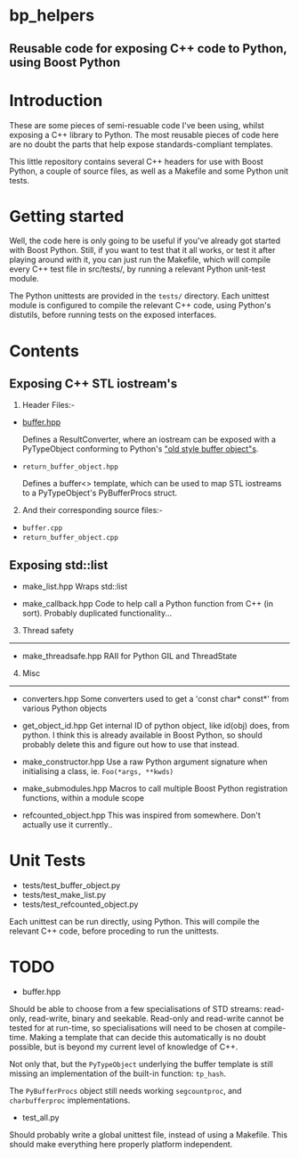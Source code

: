 
  bp_helpers
============

Reusable code for exposing C++ code to Python, using Boost Python
-----------------------------------------------------------------


Introduction
============

These are some pieces of semi-resuable code I've been using, whilst exposing
a C++ library to Python. The most reusable pieces of code here are no
doubt the parts that help expose standards-compliant templates.

This little repository contains several C++ headers for use with Boost
Python, a couple of source files, as well as a Makefile and some
Python unit tests.


Getting started
===============

Well, the code here is only going to be useful if you've already got 
started with Boost Python. Still, if you want to test that it all works,
or test it after playing around with it, you can just run the Makefile, 
which will compile every C++ test file in src/tests/, by running a relevant 
Python unit-test module.

The Python unittests are provided in the `tests/` directory. Each unittest
module is configured to compile the relevant C++ code, using Python's distutils, 
before running tests on the exposed interfaces.


Contents
========

Exposing C++ STL iostream's
---------------------------

1. Header Files:-
  - [buffer.hpp](http://github.com/alexleach/bp_helpers/blob/master/include/boost_helpers/buffer.hpp)

    Defines a ResultConverter, where an iostream can be exposed with a PyTypeObject
    conforming to Python's ["old style buffer object"s][1].

 - `return_buffer_object.hpp`

    Defines a buffer<> template, which can be used to map STL iostreams to a PyTypeObject's
    PyBufferProcs struct.

2. And their corresponding source files:-
  - `buffer.cpp`
  - `return_buffer_object.cpp`


Exposing std::list
------------------

- make_list.hpp
  Wraps std::list

- make_callback.hpp
  Code to help call a Python function from C++ (in sort).
  Probably duplicated functionality...


3. Thread safety
----------------

- make_threadsafe.hpp
  RAII for Python GIL and ThreadState


4. Misc
-------

- converters.hpp
  Some converters used to get a 'const char* const*' from various Python objects

- get_object_id.hpp
  Get internal ID of python object, like id(obj) does, from python. I think this is 
  already available in Boost Python, so should probably delete this and figure out 
  how to use that instead.

- make_constructor.hpp
  Use a raw Python argument signature when initialising a class, ie. `Foo(*args, **kwds)`

- make_submodules.hpp
  Macros to call multiple Boost Python registration functions, within a module scope

- refcounted_object.hpp
  This was inspired from somewhere. Don't actually use it currently..

Unit Tests
==========

- tests/test_buffer_object.py
- tests/test_make_list.py
- tests/test_refcounted_object.py

Each unittest can be run directly, using Python. This will compile the relevant C++ code,
before proceding to run the unittests.

TODO
====

- buffer.hpp

Should be able to choose from a few specialisations of STD streams: read-only, read-write,
binary and seekable. Read-only and read-write cannot be tested for at run-time, so 
specialisations will need to be chosen at compile-time. Making a template that can decide 
this automatically is no doubt possible, but is beyond my current level of knowledge of C++.

Not only that, but the `PyTypeObject` underlying the buffer template is still missing an
implementation of the built-in function: `tp_hash`.

The `PyBufferProcs` object still needs working `segcountproc`, and `charbufferproc`
implementations.


- test_all.py

Should probably write a global unittest file, instead of using a Makefile. This should make
everything here properly platform independent.

[1]: http://docs.python.org/2/c-api/buffer.html#old-style-buffer-objects
[buffer.hpp]: https://github.com/alexleach/bp_helpers/blob/master/include/boost_helpers/buffer.hpp
